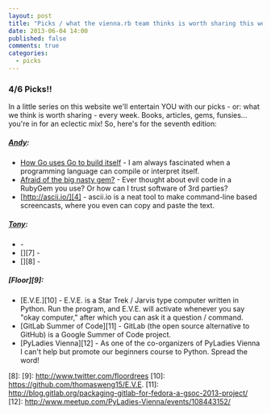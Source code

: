 ```yaml
---
layout: post
title: "Picks / what the vienna.rb team thinks is worth sharing this week"
date: 2013-06-04 14:00
published: false
comments: true
categories:
  - picks
---
```


### 4/6 Picks!!

In a little series on this website we'll entertain YOU with our picks - or: what we think is worth sharing - every week.
Books, articles, gems, funsies... you're in for an eclectic mix! So, here's for the seventh edition:

##### [Andy][1]:
  - [How Go uses Go to build itself][2] - I am always fascinated when a programming language can compile or interpret itself.
  - [Afraid of the big nasty gem?][3] - Ever thought about evil code in a RubyGem you use? Or how can I trust software of 3rd parties?
  - [http://ascii.io/][4] - ascii.io is a neat tool to make command-line based screencasts, where you even can copy and paste the text.

##### [Tony][5]:
  - [][6] -
  - [][7] -
  - [][8] -

##### [Floor][9]:
  - [E.V.E.][10] - E.V.E. is a Star Trek / Jarvis type computer written in Python. Run the program, and E.V.E. will activate whenever you say "okay computer," after which you can ask it a question / command.
  - [GitLab Summer of Code][11] - GitLab (the open source alternative to GitHub) is a Google Summer of Code project.
  - [PyLadies Vienna][12] - As one of the co-organizers of PyLadies Vienna I can't help but promote our beginners course to Python. Spread the word!

[1]: http://www.twitter.com/pxlpnk
[2]: http://dave.cheney.net/2013/06/04/how-go-uses-go-to-build-itself
[3]: https://discuss.gemnasium.com/t/afraid-of-the-big-nasty-gem/24
[4]: http://ascii.io/
[5]: http://www.twitter.com/tony_xpro
[6]:
[7]:
[8]:
[9]: http://www.twitter.com/floordrees
[10]: https://github.com/thomasweng15/E.V.E.
[11]: http://blog.gitlab.org/packaging-gitlab-for-fedora-a-gsoc-2013-project/
[12]: http://www.meetup.com/PyLadies-Vienna/events/108443152/
